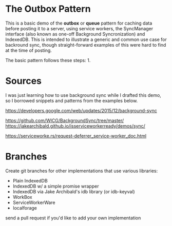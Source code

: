 # The Outbox Pattern

This is a basic demo of the **outbox** or **queue** pattern for caching data before posting it to a server, using service workers, the SyncManager interface (also known as one-off Background Syncronization) and IndexedDB. This is intended to illustrate a generic and common use case for backround sync, though straight-forward examples of this were hard to find at the time of posting.

The basic pattern follows these steps:
1.

# Sources

I was just learning how to use background sync while I drafted this demo, so I borrowed snippets and patterns from the examples below.

https://developers.google.com/web/updates/2015/12/background-sync

https://github.com/WICG/BackgroundSync/tree/master/
https://jakearchibald.github.io/isserviceworkerready/demos/sync/

https://serviceworke.rs/request-deferrer_service-worker_doc.html


# Branches

Create git branches for other implementations that use various libraries:

- Plain IndexedDB
- IndexedDB w/ a simple promise wrapper
- IndexedDB via Jake Archibald's idb library (or idb-keyval)
- WorkBox
- ServiceWorkerWare
- localforage

send a pull request if you'd like to add your own implementation

